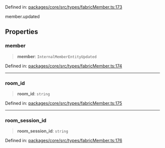 Defined in: [packages/core/src/types/fabricMember.ts:173](https://github.com/signalwire/signalwire-js/blob/52fa77b6c8db68f4c99b30b3776f45a4309e15bf/packages/core/src/types/fabricMember.ts#L173)

member.updated

## Properties

### member

> **member**: `InternalMemberEntityUpdated`

Defined in: [packages/core/src/types/fabricMember.ts:174](https://github.com/signalwire/signalwire-js/blob/52fa77b6c8db68f4c99b30b3776f45a4309e15bf/packages/core/src/types/fabricMember.ts#L174)

***

### room\_id

> **room\_id**: `string`

Defined in: [packages/core/src/types/fabricMember.ts:175](https://github.com/signalwire/signalwire-js/blob/52fa77b6c8db68f4c99b30b3776f45a4309e15bf/packages/core/src/types/fabricMember.ts#L175)

***

### room\_session\_id

> **room\_session\_id**: `string`

Defined in: [packages/core/src/types/fabricMember.ts:176](https://github.com/signalwire/signalwire-js/blob/52fa77b6c8db68f4c99b30b3776f45a4309e15bf/packages/core/src/types/fabricMember.ts#L176)
